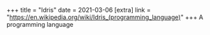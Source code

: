+++
title = "Idris"
date = 2021-03-06
[extra]
link = "https://en.wikipedia.org/wiki/Idris_(programming_language)"
+++
A programming language

